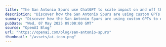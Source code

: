 ```yaml
---
title: "The San Antonio Spurs use ChatGPT to scale impact on and off the court"
description: "Discover how the San Antonio Spurs are using custom GPTs to enhance fan engagement, streamline operations, and drive innovation across teams."
summary: "Discover how the San Antonio Spurs are using custom GPTs to enhance fan engagement, streamline operations, and drive innovation across teams."
pubDate: "Wed, 07 May 2025 09:00:00 GMT"
source: "OpenAI Blog"
url: "https://openai.com/blog/san-antonio-spurs"
thumbnail: "/assets/ai-icon.png"
---
```


